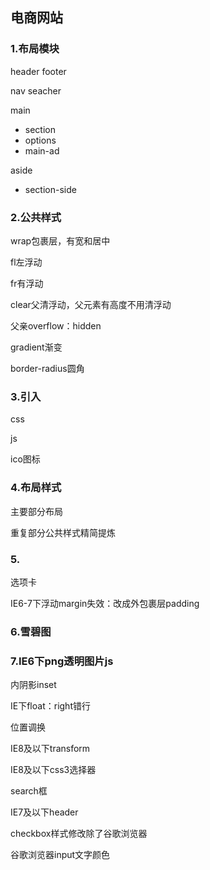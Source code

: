 ## 电商网站

### 1.布局模块

header footer

nav seacher

main 

- section
- options
- main-ad

aside

- section-side

### 2.公共样式

wrap包裹层，有宽和居中

fl左浮动

fr有浮动

clear父清浮动，父元素有高度不用清浮动

父亲overflow：hidden

gradient渐变

border-radius圆角

### 3.引入

css

js

ico图标

### 4.布局样式

主要部分布局

重复部分公共样式精简提炼

### 5.

选项卡

IE6-7下浮动margin失效：改成外包裹层padding

### 6.雪碧图

### 7.IE6下png透明图片js

内阴影inset

IE下float：right错行

位置调换

IE8及以下transform

IE8及以下css3选择器

search框

IE7及以下header

checkbox样式修改除了谷歌浏览器

谷歌浏览器input文字颜色

